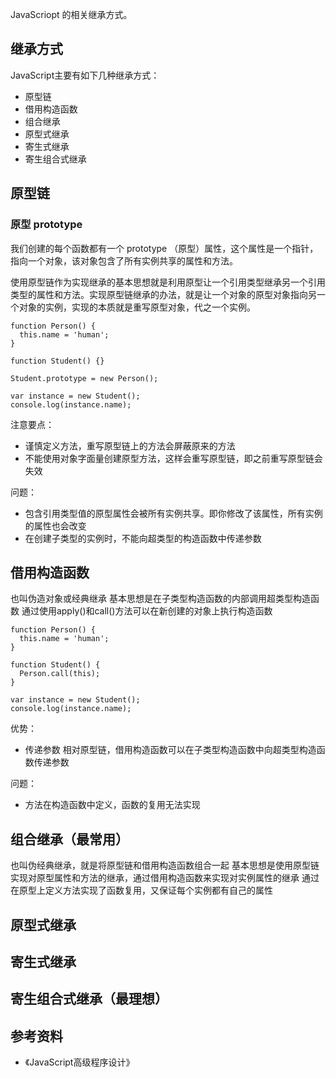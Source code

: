 JavaScriopt 的相关继承方式。

## 继承方式
JavaScript主要有如下几种继承方式：
- 原型链
- 借用构造函数
- 组合继承
- 原型式继承
- 寄生式继承
- 寄生组合式继承

## 原型链
### 原型 prototype
我们创建的每个函数都有一个 prototype （原型）属性，这个属性是一个指针，指向一个对象，该对象包含了所有实例共享的属性和方法。  

使用原型链作为实现继承的基本思想就是利用原型让一个引用类型继承另一个引用类型的属性和方法。实现原型链继承的办法，就是让一个对象的原型对象指向另一个对象的实例，实现的本质就是重写原型对象，代之一个实例。

```
function Person() {
  this.name = 'human';
}

function Student() {}

Student.prototype = new Person();

var instance = new Student();
console.log(instance.name);
```

注意要点： 
  - 谨慎定义方法，重写原型链上的方法会屏蔽原来的方法
  - 不能使用对象字面量创建原型方法，这样会重写原型链，即之前重写原型链会失效

问题： 
  - 包含引用类型值的原型属性会被所有实例共享。即你修改了该属性，所有实例的属性也会改变
  - 在创建子类型的实例时，不能向超类型的构造函数中传递参数


## 借用构造函数
也叫伪造对象或经典继承
基本思想是在子类型构造函数的内部调用超类型构造函数
通过使用apply()和call()方法可以在新创建的对象上执行构造函数

```
function Person() {
  this.name = 'human';
}

function Student() {
  Person.call(this);
}

var instance = new Student();
console.log(instance.name);
```

优势：
  - 传递参数
  相对原型链，借用构造函数可以在子类型构造函数中向超类型构造函数传递参数
  
问题：
  - 方法在构造函数中定义，函数的复用无法实现


## 组合继承（最常用）
也叫伪经典继承，就是将原型链和借用构造函数组合一起
基本思想是使用原型链实现对原型属性和方法的继承，通过借用构造函数来实现对实例属性的继承
通过在原型上定义方法实现了函数复用，又保证每个实例都有自己的属性

## 原型式继承
## 寄生式继承
## 寄生组合式继承（最理想）

## 参考资料
- 《JavaScript高级程序设计》
